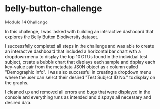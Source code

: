 # belly-button-challenge
Module 14 Challenge

In this challenge, I was tasked with building an interactive dashboard that explores the Belly Button Biodiversity dataset. 

I successfully completed all steps in the challenge and was able to create an interactive dashboard that included a horizontal bar chart with a dropdown menu to display the top 10 OTUs found in the individual test subject, create a bubble chart that displays each sample and display each key-value pair from the metadata JSON object as a column called "Demographic Info". I was also successful in creating a dropdown menu where the user can select their desired "Test Subject ID No." to display on the graphs.

I cleaned up and removed all errors and bugs that were displayed in the console and everything runs as intended and displays all necessary and desired data.
